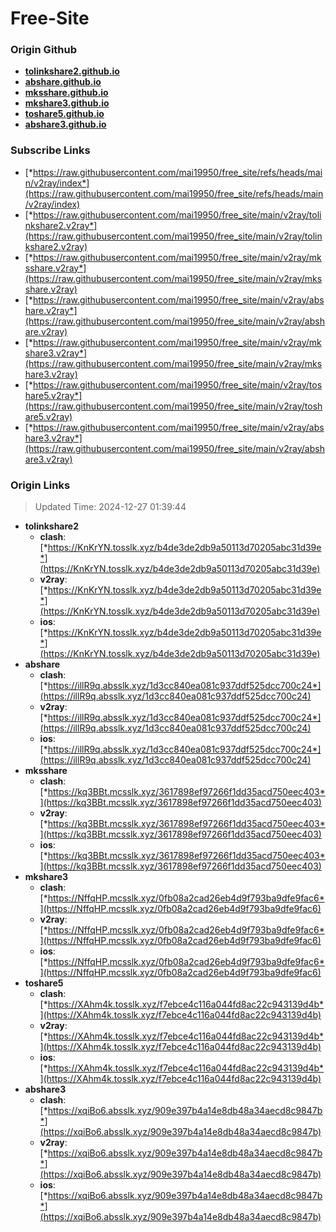 # Free-Site

### Origin Github

- [**tolinkshare2.github.io**](https://github.com/tolinkshare2/tolinkshare2.github.io)
- [**abshare.github.io**](https://github.com/abshare/abshare.github.io)
- [**mksshare.github.io**](https://github.com/mksshare/mksshare.github.io)
- [**mkshare3.github.io**](https://github.com/mkshare3/mkshare3.github.io)
- [**toshare5.github.io**](https://github.com/toshare5/toshare5.github.io)
- [**abshare3.github.io**](https://github.com/abshare3/abshare3.github.io)

### Subscribe Links

- [*https://raw.githubusercontent.com/mai19950/free_site/refs/heads/main/v2ray/index*](https://raw.githubusercontent.com/mai19950/free_site/refs/heads/main/v2ray/index)
- [*https://raw.githubusercontent.com/mai19950/free_site/main/v2ray/tolinkshare2.v2ray*](https://raw.githubusercontent.com/mai19950/free_site/main/v2ray/tolinkshare2.v2ray)
- [*https://raw.githubusercontent.com/mai19950/free_site/main/v2ray/mksshare.v2ray*](https://raw.githubusercontent.com/mai19950/free_site/main/v2ray/mksshare.v2ray)
- [*https://raw.githubusercontent.com/mai19950/free_site/main/v2ray/abshare.v2ray*](https://raw.githubusercontent.com/mai19950/free_site/main/v2ray/abshare.v2ray)
- [*https://raw.githubusercontent.com/mai19950/free_site/main/v2ray/mkshare3.v2ray*](https://raw.githubusercontent.com/mai19950/free_site/main/v2ray/mkshare3.v2ray)
- [*https://raw.githubusercontent.com/mai19950/free_site/main/v2ray/toshare5.v2ray*](https://raw.githubusercontent.com/mai19950/free_site/main/v2ray/toshare5.v2ray)
- [*https://raw.githubusercontent.com/mai19950/free_site/main/v2ray/abshare3.v2ray*](https://raw.githubusercontent.com/mai19950/free_site/main/v2ray/abshare3.v2ray)

### Origin Links

> Updated Time: 2024-12-27 01:39:44

- **tolinkshare2**
  - **clash**: [*https://KnKrYN.tosslk.xyz/b4de3de2db9a50113d70205abc31d39e*](https://KnKrYN.tosslk.xyz/b4de3de2db9a50113d70205abc31d39e)
  - **v2ray**: [*https://KnKrYN.tosslk.xyz/b4de3de2db9a50113d70205abc31d39e*](https://KnKrYN.tosslk.xyz/b4de3de2db9a50113d70205abc31d39e)
  - **ios**: [*https://KnKrYN.tosslk.xyz/b4de3de2db9a50113d70205abc31d39e*](https://KnKrYN.tosslk.xyz/b4de3de2db9a50113d70205abc31d39e)
- **abshare**
  - **clash**: [*https://illR9q.absslk.xyz/1d3cc840ea081c937ddf525dcc700c24*](https://illR9q.absslk.xyz/1d3cc840ea081c937ddf525dcc700c24)
  - **v2ray**: [*https://illR9q.absslk.xyz/1d3cc840ea081c937ddf525dcc700c24*](https://illR9q.absslk.xyz/1d3cc840ea081c937ddf525dcc700c24)
  - **ios**: [*https://illR9q.absslk.xyz/1d3cc840ea081c937ddf525dcc700c24*](https://illR9q.absslk.xyz/1d3cc840ea081c937ddf525dcc700c24)
- **mksshare**
  - **clash**: [*https://kq3BBt.mcsslk.xyz/3617898ef97266f1dd35acd750eec403*](https://kq3BBt.mcsslk.xyz/3617898ef97266f1dd35acd750eec403)
  - **v2ray**: [*https://kq3BBt.mcsslk.xyz/3617898ef97266f1dd35acd750eec403*](https://kq3BBt.mcsslk.xyz/3617898ef97266f1dd35acd750eec403)
  - **ios**: [*https://kq3BBt.mcsslk.xyz/3617898ef97266f1dd35acd750eec403*](https://kq3BBt.mcsslk.xyz/3617898ef97266f1dd35acd750eec403)
- **mkshare3**
  - **clash**: [*https://NffqHP.mcsslk.xyz/0fb08a2cad26eb4d9f793ba9dfe9fac6*](https://NffqHP.mcsslk.xyz/0fb08a2cad26eb4d9f793ba9dfe9fac6)
  - **v2ray**: [*https://NffqHP.mcsslk.xyz/0fb08a2cad26eb4d9f793ba9dfe9fac6*](https://NffqHP.mcsslk.xyz/0fb08a2cad26eb4d9f793ba9dfe9fac6)
  - **ios**: [*https://NffqHP.mcsslk.xyz/0fb08a2cad26eb4d9f793ba9dfe9fac6*](https://NffqHP.mcsslk.xyz/0fb08a2cad26eb4d9f793ba9dfe9fac6)
- **toshare5**
  - **clash**: [*https://XAhm4k.tosslk.xyz/f7ebce4c116a044fd8ac22c943139d4b*](https://XAhm4k.tosslk.xyz/f7ebce4c116a044fd8ac22c943139d4b)
  - **v2ray**: [*https://XAhm4k.tosslk.xyz/f7ebce4c116a044fd8ac22c943139d4b*](https://XAhm4k.tosslk.xyz/f7ebce4c116a044fd8ac22c943139d4b)
  - **ios**: [*https://XAhm4k.tosslk.xyz/f7ebce4c116a044fd8ac22c943139d4b*](https://XAhm4k.tosslk.xyz/f7ebce4c116a044fd8ac22c943139d4b)
- **abshare3**
  - **clash**: [*https://xqiBo6.absslk.xyz/909e397b4a14e8db48a34aecd8c9847b*](https://xqiBo6.absslk.xyz/909e397b4a14e8db48a34aecd8c9847b)
  - **v2ray**: [*https://xqiBo6.absslk.xyz/909e397b4a14e8db48a34aecd8c9847b*](https://xqiBo6.absslk.xyz/909e397b4a14e8db48a34aecd8c9847b)
  - **ios**: [*https://xqiBo6.absslk.xyz/909e397b4a14e8db48a34aecd8c9847b*](https://xqiBo6.absslk.xyz/909e397b4a14e8db48a34aecd8c9847b)
